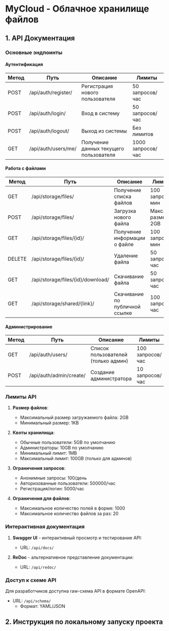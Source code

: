 # MyCloud - Облачное хранилище файлов

## 1. API Документация

### Основные эндпоинты

#### Аутентификация

| Метод | Путь                   | Описание                          | Лимиты               |
|-------|------------------------|-----------------------------------|----------------------|
| POST  | /api/auth/register/    | Регистрация нового пользователя   | 50 запросов/час      |
| POST  | /api/auth/login/       | Вход в систему                   | 50 запросов/час      |
| POST  | /api/auth/logout/      | Выход из системы                 | Без лимитов          |
| GET   | /api/auth/users/me/    | Получение данных текущего пользователя | 1000 запросов/час |

#### Работа с файлами

| Метод | Путь                          | Описание                          | Лимиты               |
|-------|-------------------------------|-----------------------------------|----------------------|
| GET   | /api/storage/files/           | Получение списка файлов           | 100 запросов/мин     |
| POST  | /api/storage/files/           | Загрузка нового файла             | Макс. размер 2GB     |
| GET   | /api/storage/files/{id}/      | Получение информации о файле      | 100 запросов/мин     |
| DELETE| /api/storage/files/{id}/      | Удаление файла                    | 50 запросов/час      |
| GET   | /api/storage/files/{id}/download/ | Скачивание файла              | 50 запросов/час      |
| GET   | /api/storage/shared/{link}/   | Скачивание по публичной ссылке    | 100 запросов/час     |

#### Администрирование

| Метод | Путь                   | Описание                          | Лимиты               |
|-------|------------------------|-----------------------------------|----------------------|
| GET   | /api/auth/users/       | Список пользователей (только админ) | 100 запросов/час  |
| POST  | /api/auth/admin/create/| Создание администратора           | 10 запросов/час      |

### Лимиты API

1. **Размер файлов**:
   - Максимальный размер загружаемого файла: 2GB
   - Минимальный размер: 1KB

2. **Квоты хранилища**:
   - Обычные пользователи: 5GB по умолчанию
   - Администраторы: 10GB по умолчанию
   - Минимальный лимит: 1MB
   - Максимальный лимит: 100GB (только для админов)

3. **Ограничения запросов**:
   - Анонимные запросы: 100/день
   - Авторизованные пользователи: 500000/час
   - Регистрация/логин: 5000/час

4. **Ограничения для файлов**:
   - Максимальное количество полей в форме: 1000
   - Максимальное количество файлов за раз: 20

### Интерактивная документация

1. **Swagger UI** - интерактивный просмотр и тестирование API:
   - URL: `/api/docs/`

2. **ReDoc** - альтернативное представление документации:
   - URL: `/api/redoc/`


### Доступ к схеме API

Для разработчиков доступна raw-схема API в формате OpenAPI:
- URL: `/api/schema/`
  - Формат: YAML/JSON

## 2. Инструкция по локальному запуску проекта
